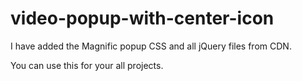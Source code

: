 # video-popup-with-center-icon

I have added the Magnific popup CSS and all jQuery files from CDN. 

You can use this for your all projects. 
